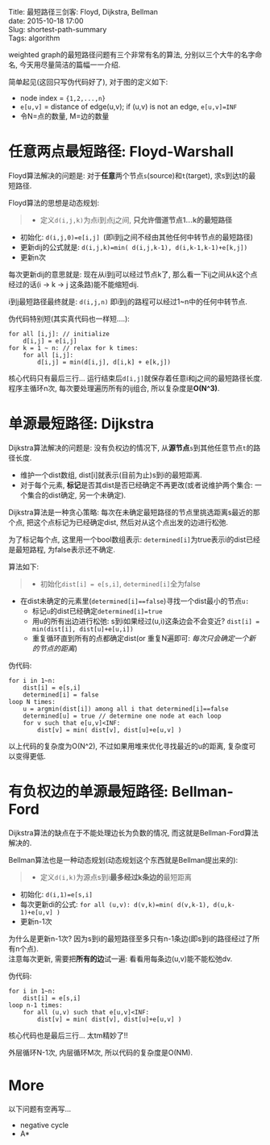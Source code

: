 Title: 最短路径三剑客: Floyd, Dijkstra, Bellman   
date: 2015-10-18 17:00     
Slug: shortest-path-summary      
Tags: algorithm      
      
   
weighted graph的最短路径问题有三个非常有名的算法, 分别以三个大牛的名字命名, 今天用尽量简洁的篇幅一一介绍.    
   
 简单起见(这回只写伪代码好了), 对于图的定义如下:   
   
* node index = ``{1,2,...,n}``   
* ``e[u,v]`` = distance of edge(u,v); if (u,v) is not an edge, ``e[u,v]=INF``   
* 令N=点的数量, M=边的数量   
   
   
任意两点最短路径: Floyd-Warshall   
========================   
Floyd算法解决的问题是: 对于**任意**两个节点``s``(source)和``t``(target), 求s到达t的最短路径.    
   
Floyd算法的思想是动态规划:    
   
>* 定义``d(i,j,k)``为点i到点j之间, **只允许借道节点1...k的最短路径**   
* 初始化: ``d(i,j,0)=e[i,j] ``(即i到j之间不经由其他任何中转节点的最短路径)   
* 更新dij的公式就是: ``d(i,j,k)=min( d(i,j,k-1), d(i,k-1,k-1)+e[k,j])``   
* 更新n次   
   
   
每次更新dij的意思就是: 现在从i到j可以经过节点k了, 那么看一下ij之间从k这个点经过的话(i → k → j 这条路)能不能缩短dij.    
   
i到j最短路径最终就是: ``d(i,j,n)`` 即i到j的路程可以经过1~n中的任何中转节点.    
   
伪代码特别短(其实真代码也一样短....):    

    for all [i,j]: // initialize   
        d[i,j] = e[i,j]    
    for k = 1 ~ n: // relax for k times:    
        for all [i,j]:   
            d[i,j] = min(d[i,j], d[i,k] + e[k,j])   
   
核心代码只有最后三行... 运行结束后``d[i,j]``就保存着任意i和j之间的最短路径长度.    
程序主循环n次, 每次要处理遍历所有的ij组合, 所以复杂度是**O(N^3)**.    
   
单源最短路径: Dijkstra   
================   
Dijkstra算法解决的问题是: 没有负权边的情况下, 从**源节点**``s``到其他任意节点``t``的路径长度.    
   
   
* 维护一个dist数组, dist[i]就表示(目前为止)s到i的最短距离.    
* 对于每个元素, **标记**是否其dist是否已经确定不再更改(或者说维护两个集合: 一个集合的dist确定, 另一个未确定).    
   
   
Dijkstra算法是一种贪心策略: 每次在未确定最短路径的节点里挑选距离s最近的那个点, 把这个点标记为已经确定dist, 然后对从这个点出发的边进行松弛.    
   
为了标记每个点, 这里用一个bool数组表示: ``determined[i]``为true表示i的dist已经是最短路程, 为false表示还不确定.    
   
算法如下:    
   
>* 初始化``dist[i] = e[s,i]``, ``determined[i]``全为false   
* 在dist未确定的元素里(``determined[i]==false``)寻找一个dist最小的节点``u:``   
	* 标记``u``的dist已经确定``determined[i]=true``   
	* 用u的所有出边进行松弛: s到i如果经过(u,i)这条边会不会变近? ``dist[i] = min(dist[i], dist[u]+e[u,i])``    
	* 重复循环直到所有的点都确定dist(or 重复N遍即可: *每次只会确定一个新的节点的距离*)   
   
   
伪代码:    

	for i in 1~n:   
		dist[i] = e[s,i]   
		determined[i] = false   
	loop N times:    
		u = argmin(dist[i]) among all i that determined[i]==false   
        determined[u] = true // determine one node at each loop     
		for v such that e[u,v]<INF:   
			dist[v] = min( dist[v], dist[u]+e[u,v] )   
   
以上代码的复杂度为O(N^2), 不过如果用堆来优化寻找最近的u的距离, 复杂度可以变得更低.    
   
有负权边的单源最短路径: Bellman-Ford   
=========================   
Dijkstra算法的缺点在于不能处理边长为负数的情况, 而这就是Bellman-Ford算法解决的.    
   
Bellman算法也是一种动态规划(动态规划这个东西就是Bellman提出来的):    
   
>* 定义``d(i,k)``为源点s到i**最多经过k条边的**最短距离   
* 初始化: ``d(i,1)=e[s,i]``   
* 每次更新di的公式: ``for all (u,v): d(v,k)=min( d(v,k-1), d(u,k-1)+e[u,v] ) ``   
* 更新n-1次   
   
   
为什么是更新n-1次? 因为s到i的最短路径至多只有n-1条边(即s到i的路径经过了所有n个点).    
注意每次更新, 需要把**所有的边**试一遍: 看看用每条边(u,v)能不能松弛dv.    
   
伪代码:    

	for i in 1~n:   
		dist[i] = e[s,i]   
	loop n-1 times:    
		for all (u,v) such that e[u,v]<INF:   
			dist[v] = min( dist[v], dist[u]+e[u,v] )   
   
核心代码也是最后三行... 太tm精妙了!!    
   
外层循环N-1次, 内层循环M次, 所以代码的复杂度是O(NM).   
   
More   
====   
以下问题有空再写...   
   
* negative cycle   
* A*   
   
